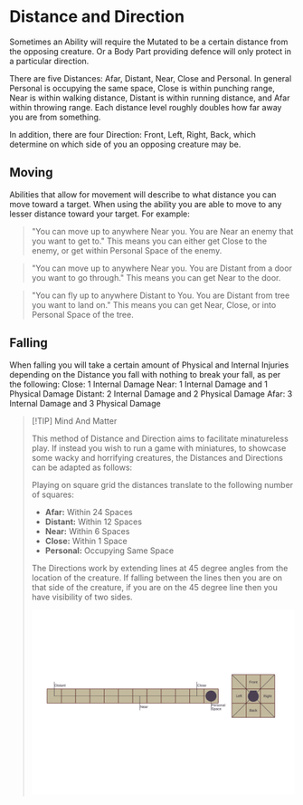 # Distance and Direction

Sometimes an Ability will require the Mutated to be a certain distance from the opposing creature. Or a Body Part providing defence will only protect in a particular direction.

There are five Distances: Afar, Distant, Near, Close and Personal. In general Personal is occupying the same space, Close is within punching range, Near is within walking distance, Distant is within running distance, and Afar within throwing range. Each distance level roughly doubles how far away you are from something.

In addition, there are four Direction: Front, Left, Right, Back, which determine on which side of you an opposing creature may be.

## Moving

Abilities that allow for movement will describe to what distance you can move toward a target. When using the ability you are able to move to any lesser distance toward your target. For example:

> "You can move up to anywhere Near you. You are Near an enemy that you want to get to." This means you can either get Close to the enemy, or get within Personal Space of the enemy.

> "You can move up to anywhere Near you. You are Distant from a door you want to go through." This means you can get Near to the door.

> "You can fly up to anywhere Distant to You. You are Distant from tree you want to land on." This means you can get Near, Close, or into Personal Space of the tree.

## Falling

When falling you will take a certain amount of Physical and Internal Injuries depending on the Distance you fall with nothing to break your fall, as per the following:
Close: 1 Internal Damage
Near: 1 Internal Damage and 1 Physical Damage
Distant: 2 Internal Damage and 2 Physical Damage
Afar: 3 Internal Damage and 3 Physical Damage

> [!TIP] Mind And Matter
>
> This method of Distance and Direction aims to facilitate minatureless play. If instead you wish to run a game with miniatures, to showcase some wacky and horrifying creatures, the Distances and Directions can be adapted as follows:
>
> Playing on square grid the distances translate to the following number of squares:
>
> - **Afar:** Within 24 Spaces
> - **Distant:** Within 12 Spaces
> - **Near:** Within 6 Spaces
> - **Close:** Within 1 Space
> - **Personal:** Occupying Same Space
>
> The Directions work by extending lines at 45 degree angles from the location of the creature. If falling between the lines then you are on that side of the creature, if you are on the 45 degree line then you have visibility of two sides.
>
> ![Direction & Distance Image](../media/dirdist.svg)

